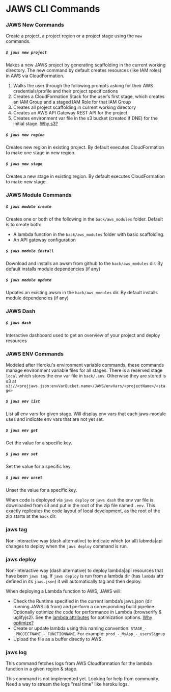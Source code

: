 # JAWS CLI Commands

### JAWS New Commands

Create a project, a project region or a project stage using the `new` commands.

##### `$ jaws new project`

Makes a new JAWS project by generating scaffolding in the current working directory.  The new command by default creates resources (like IAM roles) in AWS via CloudFormation.

1.  Walks the user through the following prompts asking for their AWS credentials/profile and their project specifications
1.  Creates a CloudFormation Stack for the user’s first stage, which creates an IAM Group and a staged IAM Role for that IAM Group
1.  Creates all project scaffolding in current working directory
1.  Creates an AWS API Gateway REST API for the project
1.  Creates environment var file in the s3 bucket (created if DNE) for the initial stage. [Why s3?](https://github.com/jaws-framework/JAWS/wiki/FAQ#why-do-you-use-an-s3-bucket-to-store-env-vars)

##### `$ jaws new region`

Creates new region in existing project.  By default executes CloudFormation to make one stage in new region.

##### `$ jaws new stage`

Creates a new stage in existing region.  By default executes CloudFormation to make new stage.

### JAWS Module Commands

##### `$ jaws module create`

Creates one or both of the following in the `back/aws_modules` folder. Default is to create both:

* A lambda function in the `back/aws_modules` folder with basic scaffolding.
* An API gateway configuration

##### `$ jaws module install`

Download and installs an awsm from github to the `back/aws_modules` dir.  By default installs module dependencies (if any)

##### `$ jaws module update`

Updates an existing awsm in the `back/aws_modules` dir. By default installs module dependencies (if any)

### JAWS Dash

##### `$ jaws dash`

Interactive dashboard used to get an overview of your project and deploy resources

### JAWS ENV Commands

Modeled after Heroku's environment variable commands, these commands manage environment variable files for all stages.  There is a reserved stage `local` which stores the env var file in `back/.env`.  Otherwise they are stored is s3 at `s3://<projjaws.json:envVarBucket.name>/JAWS/envVars/<projectName>/<stage>`

##### `$ jaws env list`

List all env vars for given stage. Will display env vars that each jaws-module uses and indicate env vars that are not yet set.

##### `$ jaws env get`

Get the value for a specific key.

##### `$ jaws env set`

Set the value for a specific key.

##### `$ jaws env unset`

Unset the value for a specific key.

When code is deployed via `jaws deploy` or `jaws dash` the env var file is downloaded from s3 and put in the root of the zip file named `.env`.  This exactly replicates the code layout of local development, as the root of the zip starts at the `back` dir.

### jaws tag

Non-interactive way (dash alternative) to indicate which (or all) labmda|api changes to deploy when the `jaws deploy` command is run.

### jaws deploy

Non-interactive way (dash alternative) to deploy lambda|api resources that have been `jaws tag`.  If `jaws deploy` is run from a lambda dir (has `lambda` attr defined in its `jaws.json`) it will automatically tag and then deploy.

When deploying a Lambda function to AWS, JAWS will:

*  Check the Runtime specified in the current lambda’s jaws.json (dir running JAWS cli from) and perform a corresponding build pipeline.  Optionally optimize the code for performance in Lambda (browserify & uglifyjs2).  See the [lambda attributes](./jaws-json.md#lambda-attributes) for optimization options. [Why optimize?](https://github.com/jaws-framework/JAWS/wiki/FAQ#why-optimize-code-before-deployment)
*  Create or update lambda using this naming convention: `STAGE_-_PROJECTNAME_-_FUNCTIONNAME`.  For example: `prod_-_MyApp_-_usersSignup`
* Upload the file as a buffer directly to AWS.

### jaws log

This command fetches logs from AWS Cloudformation for the lambda function in a given region & stage.

This command is not implemented yet. Looking for help from community. Need a way to stream the logs "real time" like heroku logs.



